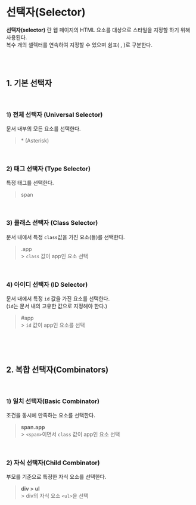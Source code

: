 # 선택자(Selector)

**선택자(selector)** 란 웹 페이지의 HTML 요소를 대상으로 스타일을 지정할 하기 위해 사용된다.
<br>복수 개의 셀렉터를 연속하여 지정할 수 있으며 쉼표( , )로 구분한다.

<br>
<br>

## 1. 기본 선택자

<br>

### 1) 전체 선택자 (Universal Selector)

문서 내부의 모든 요소를 선택한다.

> \* (Asterisk)

<br>

### 2) 태그 선택자 (Type Selector)

특정 태그를 선택한다.

> span

<br>

### 3) 클래스 선택자 (Class Selector)

문서 내에서 특정 `class`값을 가진 요소(들)를 선택한다.

> .app <br> > `class` 값이 app인 요소 선택

<br>

### 4) 아이디 선택자 (ID Selector)

문서 내에서 특정 `id` 값을 가진 요소를 선택한다. <br>
(`id`는 문서 내의 고유한 값으로 지정해야 한다.)

> #app <br> > `id` 값이 app인 요소를 선택

<br>
<br>
<br>

## 2. 복합 선택자(Combinators)

<br>

### 1) 일치 선택자(Basic Combinator)

조건을 동시에 만족하는 요소를 선택한다.

> **span.app**<br>> `<span>`이면서 `class` 값이 app인 요소 선택

<br>

### 2) 자식 선택자(Child Combinator)

부모를 기준으로 특정한 자식 요소를 선택한다.

> **div > ul**<br>> div의 자식 요소 `<ul>`을 선택

